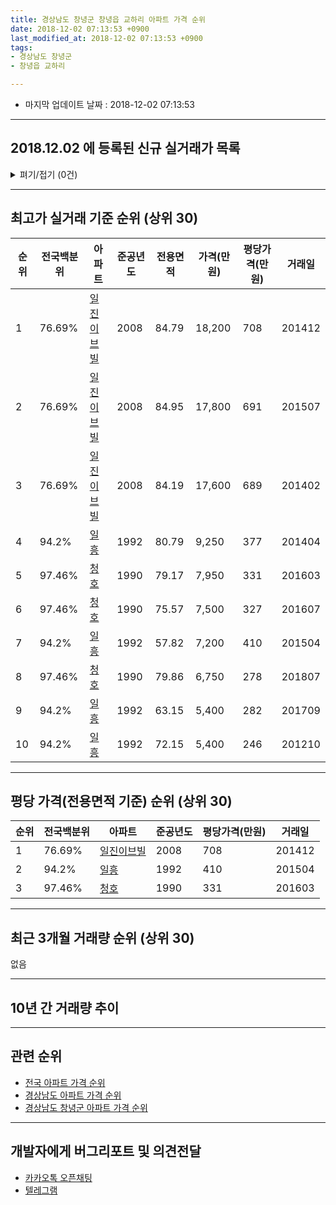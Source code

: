 ```yaml
---
title: 경상남도 창녕군 창녕읍 교하리 아파트 가격 순위
date: 2018-12-02 07:13:53 +0900
last_modified_at: 2018-12-02 07:13:53 +0900
tags:
- 경상남도 창녕군
- 창녕읍 교하리

---
```


* 마지막 업데이트 날짜 : 2018-12-02 07:13:53

---

## 2018.12.02 에 등록된 신규 실거래가 목록

<details>
<summary>펴기/접기 (0건)</summary>
<div markdown="1">

|아파트|전국백분위|준공년도|전용면적|가격(만원)|평당가격(만원)|거래일|
|---|---|---|---|---|---|---|
|없음|||||||


</div>
</details>

---

## 최고가 실거래 기준 순위 (상위 30)


|순위|전국백분위|아파트|준공년도|전용면적|가격(만원)|평당가격(만원)|거래일|
|---|---|---|---|---|---|---|---|
|1|76.69%|[일진이브빌](https://search.naver.com/search.naver?query=%EA%B2%BD%EC%83%81%EB%82%A8%EB%8F%84+%EC%B0%BD%EB%85%95%EA%B5%B0+%EC%B0%BD%EB%85%95%EC%9D%8D+%EA%B5%90%ED%95%98%EB%A6%AC+%EC%9D%BC%EC%A7%84%EC%9D%B4%EB%B8%8C%EB%B9%8C)|2008|84.79|18,200|708|201412|
|2|76.69%|[일진이브빌](https://search.naver.com/search.naver?query=%EA%B2%BD%EC%83%81%EB%82%A8%EB%8F%84+%EC%B0%BD%EB%85%95%EA%B5%B0+%EC%B0%BD%EB%85%95%EC%9D%8D+%EA%B5%90%ED%95%98%EB%A6%AC+%EC%9D%BC%EC%A7%84%EC%9D%B4%EB%B8%8C%EB%B9%8C)|2008|84.95|17,800|691|201507|
|3|76.69%|[일진이브빌](https://search.naver.com/search.naver?query=%EA%B2%BD%EC%83%81%EB%82%A8%EB%8F%84+%EC%B0%BD%EB%85%95%EA%B5%B0+%EC%B0%BD%EB%85%95%EC%9D%8D+%EA%B5%90%ED%95%98%EB%A6%AC+%EC%9D%BC%EC%A7%84%EC%9D%B4%EB%B8%8C%EB%B9%8C)|2008|84.19|17,600|689|201402|
|4|94.2%|[일흥](https://search.naver.com/search.naver?query=%EA%B2%BD%EC%83%81%EB%82%A8%EB%8F%84+%EC%B0%BD%EB%85%95%EA%B5%B0+%EC%B0%BD%EB%85%95%EC%9D%8D+%EA%B5%90%ED%95%98%EB%A6%AC+%EC%9D%BC%ED%9D%A5)|1992|80.79|9,250|377|201404|
|5|97.46%|[청호](https://search.naver.com/search.naver?query=%EA%B2%BD%EC%83%81%EB%82%A8%EB%8F%84+%EC%B0%BD%EB%85%95%EA%B5%B0+%EC%B0%BD%EB%85%95%EC%9D%8D+%EA%B5%90%ED%95%98%EB%A6%AC+%EC%B2%AD%ED%98%B8)|1990|79.17|7,950|331|201603|
|6|97.46%|[청호](https://search.naver.com/search.naver?query=%EA%B2%BD%EC%83%81%EB%82%A8%EB%8F%84+%EC%B0%BD%EB%85%95%EA%B5%B0+%EC%B0%BD%EB%85%95%EC%9D%8D+%EA%B5%90%ED%95%98%EB%A6%AC+%EC%B2%AD%ED%98%B8)|1990|75.57|7,500|327|201607|
|7|94.2%|[일흥](https://search.naver.com/search.naver?query=%EA%B2%BD%EC%83%81%EB%82%A8%EB%8F%84+%EC%B0%BD%EB%85%95%EA%B5%B0+%EC%B0%BD%EB%85%95%EC%9D%8D+%EA%B5%90%ED%95%98%EB%A6%AC+%EC%9D%BC%ED%9D%A5)|1992|57.82|7,200|410|201504|
|8|97.46%|[청호](https://search.naver.com/search.naver?query=%EA%B2%BD%EC%83%81%EB%82%A8%EB%8F%84+%EC%B0%BD%EB%85%95%EA%B5%B0+%EC%B0%BD%EB%85%95%EC%9D%8D+%EA%B5%90%ED%95%98%EB%A6%AC+%EC%B2%AD%ED%98%B8)|1990|79.86|6,750|278|201807|
|9|94.2%|[일흥](https://search.naver.com/search.naver?query=%EA%B2%BD%EC%83%81%EB%82%A8%EB%8F%84+%EC%B0%BD%EB%85%95%EA%B5%B0+%EC%B0%BD%EB%85%95%EC%9D%8D+%EA%B5%90%ED%95%98%EB%A6%AC+%EC%9D%BC%ED%9D%A5)|1992|63.15|5,400|282|201709|
|10|94.2%|[일흥](https://search.naver.com/search.naver?query=%EA%B2%BD%EC%83%81%EB%82%A8%EB%8F%84+%EC%B0%BD%EB%85%95%EA%B5%B0+%EC%B0%BD%EB%85%95%EC%9D%8D+%EA%B5%90%ED%95%98%EB%A6%AC+%EC%9D%BC%ED%9D%A5)|1992|72.15|5,400|246|201210|


---

## 평당 가격(전용면적 기준) 순위 (상위 30)


|순위|전국백분위|아파트|준공년도|평당가격(만원)|거래일|
|---|---|---|---|---|---|
|1|76.69%|[일진이브빌](https://search.naver.com/search.naver?query=%EA%B2%BD%EC%83%81%EB%82%A8%EB%8F%84+%EC%B0%BD%EB%85%95%EA%B5%B0+%EC%B0%BD%EB%85%95%EC%9D%8D+%EA%B5%90%ED%95%98%EB%A6%AC+%EC%9D%BC%EC%A7%84%EC%9D%B4%EB%B8%8C%EB%B9%8C)|2008|708|201412|
|2|94.2%|[일흥](https://search.naver.com/search.naver?query=%EA%B2%BD%EC%83%81%EB%82%A8%EB%8F%84+%EC%B0%BD%EB%85%95%EA%B5%B0+%EC%B0%BD%EB%85%95%EC%9D%8D+%EA%B5%90%ED%95%98%EB%A6%AC+%EC%9D%BC%ED%9D%A5)|1992|410|201504|
|3|97.46%|[청호](https://search.naver.com/search.naver?query=%EA%B2%BD%EC%83%81%EB%82%A8%EB%8F%84+%EC%B0%BD%EB%85%95%EA%B5%B0+%EC%B0%BD%EB%85%95%EC%9D%8D+%EA%B5%90%ED%95%98%EB%A6%AC+%EC%B2%AD%ED%98%B8)|1990|331|201603|


---

## 최근 3개월 거래량 순위 (상위 30)

없음

---

## 10년 간 거래량 추이


<div style="width:100%;">
    <canvas id="deal_progress" height="250"></canvas>
</div>

<script>
new Chart(document.getElementById("deal_progress"), {
    type: 'line',
    data: {
        labels: ['200812','200901','200902','200903','200904','200905','200906','200907','200908','200909','200910','200911','200912','201001','201002','201003','201004','201005','201006','201007','201008','201009','201010','201011','201012','201101','201102','201103','201104','201105','201106','201107','201108','201109','201110','201111','201112','201201','201202','201203','201204','201205','201206','201207','201208','201209','201210','201211','201212','201301','201302','201303','201304','201305','201306','201307','201308','201309','201310','201311','201312','201401','201402','201403','201404','201405','201406','201407','201408','201409','201410','201411','201412','201501','201502','201503','201504','201505','201506','201507','201508','201509','201510','201511','201512','201601','201602','201603','201604','201605','201606','201607','201608','201609','201610','201611','201612','201701','201702','201703','201704','201705','201706','201707','201708','201709','201710','201711','201712','201801','201802','201803','201804','201805','201806','201807','201808','201809','201810','201811','201812'],
        datasets: [{
            label: '실거래 수',
            pointRadius: 1,
            data: [0, 4, 5, 3, 3, 1, 4, 1, 1, 2, 1, 1, 3, 0, 0, 2, 2, 0, 1, 2, 0, 1, 0, 0, 0, 1, 0, 0, 0, 3, 1, 1, 0, 0, 2, 5, 1, 1, 0, 3, 0, 1, 0, 1, 0, 0, 2, 1, 1, 0, 0, 1, 0, 2, 2, 1, 1, 0, 0, 0, 0, 0, 1, 0, 2, 0, 1, 0, 1, 2, 0, 0, 1, 0, 1, 1, 1, 0, 0, 1, 0, 0, 1, 0, 0, 0, 0, 1, 1, 1, 1, 4, 1, 1, 1, 0, 0, 0, 1, 0, 1, 0, 1, 1, 1, 3, 0, 0, 0, 0, 0, 2, 0, 0, 0, 2, 0, 0, 0, 0, 0],
            borderColor: "rgba(255, 201, 14, 1)",
            backgroundColor: "rgba(255, 201, 14, 0.5)",
            fill: true,
        }]
    },
    options: {
        responsive: true,
        title: {
            display: true,
            text: '10년간 거래량 추이'
        },
        tooltips: {
            mode: 'index',
            intersect: false,
        },
        hover: {
            mode: 'nearest',
            intersect: true
        },
        scales: {
            xAxes: [{
                display: true,
                scaleLabel: {
                    display: true,
                    labelString: '년/월'
                }
            }],
            yAxes: [{
                display: true,
                ticks: {
                    suggestedMin: 0,
                },
                scaleLabel: {
                    display: true,
                    labelString: '실거래 수'
                }
            }]
        }
    }
});

</script>


---

## 관련 순위

- [전국 아파트 가격 순위](https://inasie.github.io/apt-ranking/전국)
- [경상남도 아파트 가격 순위](https://inasie.github.io/apt-ranking/경상남도)
- [경상남도 창녕군 아파트 가격 순위](https://inasie.github.io/apt-ranking/경상남도-창녕군)


---

## 개발자에게 버그리포트 및 의견전달

- [카카오톡 오픈채팅](https://open.kakao.com/o/gLJUAP4)
- [텔레그램](https://t.me/inasie)

